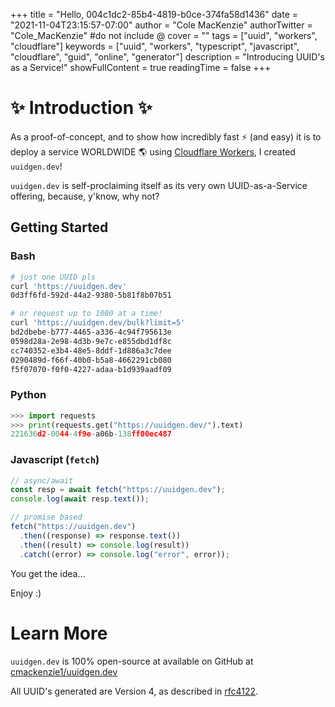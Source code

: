 +++
title = "Hello, 004c1dc2-85b4-4819-b0ce-374fa58d1436"
date = "2021-11-04T23:15:57-07:00"
author = "Cole MacKenzie"
authorTwitter = "Cole_MacKenzie" #do not include @
cover = ""
tags = ["uuid", "workers", "cloudflare"]
keywords = ["uuid", "workers", "typescript", "javascript", "cloudflare", "guid", "online", "generator"]
description = "Introducing UUID's as a Service!"
showFullContent = true
readingTime = false
+++

# ✨ Introduction ✨

As a proof-of-concept, and to show how incredibly fast ⚡ (and easy) it is to deploy a service WORLDWIDE 🌎 using [Cloudflare Workers](https://workers.cloudflare.com/), I created `uuidgen.dev`!

`uuidgen.dev` is self-proclaiming itself as its very own UUID-as-a-Service offering, because, y'know, why not?

## Getting Started

### Bash

```bash
# just one UUID pls
curl 'https://uuidgen.dev'
0d3ff6fd-592d-44a2-9380-5b81f8b07b51

# or request up to 1000 at a time!
curl 'https://uuidgen.dev/bulk?limit=5'
bd2dbebe-b777-4465-a336-4c94f795613e
0598d28a-2e98-4d3b-9e7c-e855dbd1df8c
cc740352-e3b4-48e5-8ddf-1d886a3c7dee
0290489d-f66f-40b0-b5a8-4662291cb080
f5f07070-f0f0-4227-adaa-b1d939aadf09
```

### Python

```python
>>> import requests
>>> print(requests.get("https://uuidgen.dev/").text)
221636d2-0044-4f9e-a06b-138ff00ec487
```

### Javascript (`fetch`)

```js
// async/await
const resp = await fetch("https://uuidgen.dev");
console.log(await resp.text());

// promise based
fetch("https://uuidgen.dev")
  .then((response) => response.text())
  .then((result) => console.log(result))
  .catch((error) => console.log("error", error));
```

You get the idea...

Enjoy :)

# Learn More

`uuidgen.dev` is 100% open-source at available on GitHub at [cmackenzie1/uuidgen.dev](https://github.com/cmackenzie1/uuidgen.dev)

All UUID's generated are Version 4, as described in [rfc4122](https://datatracker.ietf.org/doc/html/rfc4122).
